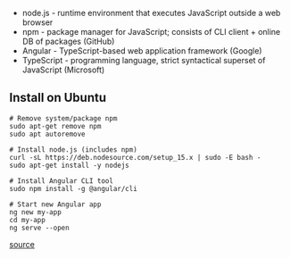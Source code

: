 * node.js - runtime environment that executes JavaScript outside a web browser
* npm - package manager for JavaScript; consists of CLI client + online DB of packages (GitHub)
* Angular - TypeScript-based web application framework (Google)
* TypeScript - programming language, strict syntactical superset of JavaScript (Microsoft)

## Install on Ubuntu

```
# Remove system/package npm
sudo apt-get remove npm
sudo apt autoremove

# Install node.js (includes npm)
curl -sL https://deb.nodesource.com/setup_15.x | sudo -E bash -
sudo apt-get install -y nodejs

# Install Angular CLI tool
sudo npm install -g @angular/cli

# Start new Angular app
ng new my-app
cd my-app
ng serve --open
```

[source](https://angular.io/guide/setup-local)
